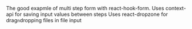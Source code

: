 The good exapmle of multi step form with react-hook-form.
Uses context-api for saving input values between steps
Uses react-dropzone for drag`n`dropping files in file input
